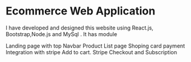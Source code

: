# Ecommerce Web Application
I have developed and designed this website using React.js, Bootstrap,Node.js and MySql . It has module

Landing page with top Navbar
Product List page
Shoping card
payment Integration with stripe
Add to cart.
Stripe Checkout and Subscription
